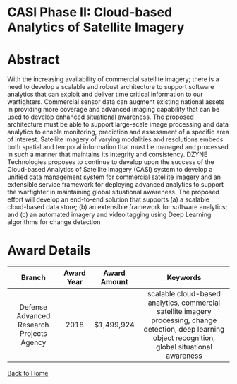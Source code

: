 
CASI Phase II: Cloud-based Analytics of Satellite Imagery
=========================================================

# Abstract


With the increasing availability of commercial satellite imagery; there is a need to develop a scalable and robust architecture to support software analytics that can exploit and deliver time critical information to our warfighters. Commercial sensor data can augment existing national assets in providing more coverage and advanced imaging capability that can be used to develop enhanced situational awareness. The proposed architecture must be able to support large-scale image processing and data analytics to enable monitoring, prediction and assessment of a specific area of interest. Satellite imagery of varying modalities and resolutions embeds both spatial and temporal information that must be managed and processed in such a manner that maintains its integrity and consistency. DZYNE Technologies proposes to continue to develop upon the success of the Cloud-based Analytics of Satellite Imagery (CASI) system to develop a unified data management system for commercial satellite imagery and an extensible service framework for deploying advanced analytics to support the warfighter in maintaining global situational awareness. The proposed effort will develop an end-to-end solution that supports (a) a scalable cloud-based data store; (b) an extensible framework for software analytics; and (c) an automated imagery and video tagging using Deep Learning algorithms for change detection  

# Award Details

|Branch|Award Year|Award Amount|Keywords|
| :---: | :---: | :---: | :---: |
|Defense Advanced Research Projects Agency|2018|$1,499,924|scalable cloud-based analytics, commercial satellite imagery processing, change detection, deep learning object recognition, global situational awareness|
  
  


[Back to Home](https://github.com/chrischow/dod_sbir_awards#1215)